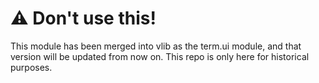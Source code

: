 # ⚠️ Don't use this!

This module has been merged into vlib as the term.ui module, and that version will be updated from now on. This repo is only here for historical purposes.
